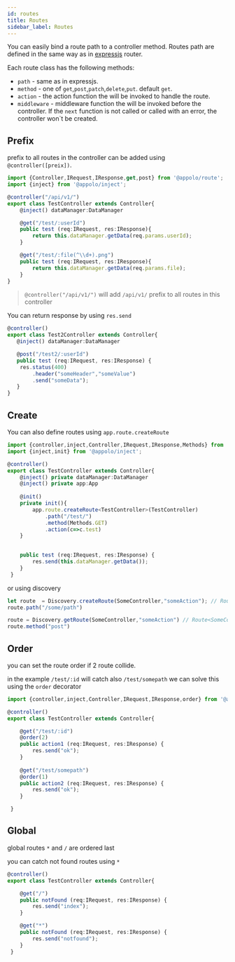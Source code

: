 ```yaml
---
id: routes
title: Routes
sidebar_label: Routes
---
```


You can easily bind a route path to a controller method.
Routes path are defined in the same way as in [expressjs](https://expressjs.com/en/guide/routing.html) router.

Each route class has the following methods:

 - `path` - same as in expressjs.
 - `method` - one of `get`,`post`,`patch`,`delete`,`put`. default `get`.
 - `action` - the action function the will be invoked to handle the route.
 - `middleware` - middleware function the will be invoked before the controller. If the `next` function is not called or called with an error, the controller won`t be created.

## Prefix
prefix to all routes in the controller can be added using `@controller([preix])`.
```typescript
import {Controller,IRequest,IResponse,get,post} from '@appolo/route';
import {inject} from '@appolo/inject';

@controller("/api/v1/")
export class TestController extends Controller{
    @inject() dataManager:DataManager

    @get("/test/:userId")
    public test (req:IRequest, res:IResponse){
        return this.dataManager.getData(req.params.userId);
    }

    @get("/test/:file(^\\d+).png")
    public test (req:IRequest, res:IResponse){
        return this.dataManager.getData(req.params.file);
    }
}
```

> `@controller("/api/v1/")` will add `/api/v1/` prefix to all routes in this controller

You can return response by using `res.send`
```typescript
@controller()
export class Test2Controller extends Controller{
   @inject() dataManager:DataManager

   @post("/test2/:userId")
   public test (req:IRequest, res:IResponse) {
   	res.status(400)
   	    .header("someHeader","someValue")
   	    .send("someData");
   }
}
```
## Create
You can also define routes using `app.route.createRoute`
```typescript
import {controller,inject,Controller,IRequest,IResponse,Methods} from '@appolo/route';
import {inject,init} from '@appolo/inject';

@controller()
export class TestController extends Controller{
    @inject() private dataManager:DataManager
    @inject() private app:App
    
    @init()
    private init(){
        app.route.createRoute<TestController>(TestController)
            .path("/test/")
            .method(Methods.GET)
            .action(c=>c.test)
    }

    
    public test (req:IRequest, res:IResponse) {
        res.send(this.dataManager.getData());
    }
 }
```

or using discovery
```typescript
let route  = Discovery.createRoute(SomeController,"someAction"); // Route<SomeController>
route.path("/some/path")

route = Discovery.getRoute(SomeController,"someAction") // Route<SomeController>
route.method("post")

```
## Order
you can set the route order if 2 route collide.

in the example `/test/:id` will catch also `/test/somepath`
we can solve this using the `order` decorator

```typescript
import {controller,inject,Controller,IRequest,IResponse,order} from '@appolo/route';

@controller()
export class TestController extends Controller{

    @get("/test/:id")
    @order(2)
    public action1 (req:IRequest, res:IResponse) {
        res.send("ok");
    }
    
    @get("/test/somepath")
    @order(1)
    public action2 (req:IRequest, res:IResponse) {
        res.send("ok");
    }

 }
```

## Global
global routes `*` and `/` are ordered last

you can catch not found routes using `*`
```typescript
@controller()
export class TestController extends Controller{

    @get("/")
    public notFound (req:IRequest, res:IResponse) {
        res.send("index");
    }

    @get("*")
    public notFound (req:IRequest, res:IResponse) {
        res.send("notfound");
    }
 }
```

